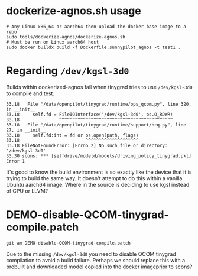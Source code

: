 # dockerize-agnos.sh usage
```
# Any Linux x86_64 or aarch64 then upload the docker base image to a repo
sudo tools/dockerize-agnos/dockerize-agnos.sh
# Must be run on Linux aarch64 host
sudo docker buildx build -f Dockerfile.sunnypilot_agnos -t test1 .
```

# Regarding `/dev/kgsl-3d0`
Builds within dockerized-agnos fail when tinygrad tries to use `/dev/kgsl-3d0` to compile and test.

```
33.18   File "/data/openpilot/tinygrad/runtime/ops_qcom.py", line 320, in __init__
33.18     self.fd = FileIOInterface('/dev/kgsl-3d0', os.O_RDWR)
33.18               ^^^^^^^^^^^^^^^^^^^^^^^^^^^^^^^^^^^^^^^^^^^
33.18   File "/data/openpilot/tinygrad/runtime/support/hcq.py", line 27, in __init__
33.18     self.fd:int = fd or os.open(path, flags)
33.18                         ^^^^^^^^^^^^^^^^^^^^
33.18 FileNotFoundError: [Errno 2] No such file or directory: '/dev/kgsl-3d0'
33.30 scons: *** [selfdrive/modeld/models/driving_policy_tinygrad.pkl] Error 1
```

It's good to know the build environment is so exactly like the device that it is trying to build the same way. It doesn't attempt to do this within a vanilla Ubuntu aarch64 image. Where in the source is deciding to use kgsl instead of CPU or LLVM?

# DEMO-disable-QCOM-tinygrad-compile.patch
`git am DEMO-disable-QCOM-tinygrad-compile.patch`

Due to the missing `/dev/kgsl-3d0` you need to disable QCOM tinygrad compilation to avoid a build failure. Perhaps we should replace this with a prebuilt and downloaded model copied into the docker imageprior to scons?
